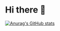 # Hi there 👋

[![Anurag's GitHub stats](https://github-readme-stats.vercel.app/api?username=vipclash007&show_icons=true)](https://github.com/vipclash007/github-readme-stats)
